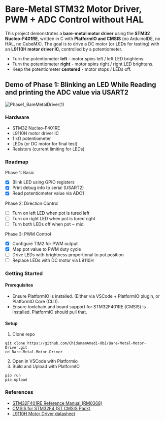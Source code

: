 # Bare-Metal STM32 Motor Driver, PWM + ADC Control without HAL
This project demonstrates a **bare-metal motor driver** using the **STM32 Nucleo-F401RE**, written in C with **PlatformIO and CMSIS** (no ArduinoIDE, no HAL, no CubeMX).
The goal is to drive a DC motor (or LEDs for testing) with an **L9110H motor driver IC**, controlled by a potentiometer.

* Turn the potentiometer **left** - motor spins left / left LED brightens.
* Turn the potentiometer **right** - motor spins right / right LED brightens.
* Keep the potentiometer **centered** - motor stops / LEDs off.

## Demo of Phase 1: Blinking an LED While Reading and printing the ADC value via USART2

![Phase1_BareMetalDriver(1)](https://github.com/user-attachments/assets/f69e2aad-3694-48d1-92f4-05018f8f1235)

### Hardware
* STM32 Nucleo-F401RE
* L9110H motor driver IC
* 1 kΩ potentiometer
* LEDs (or DC motor for final test)
* Resistors (current limiting for LEDs)

### Roadmap
Phase 1: Basic
 - [x]  Blink LED using GPIO registers
 - [x]  Print debug info to serial (USART2)
 - [x]  Read potentiometer value via ADC1

Phase 2: Direction Control
 - [ ] Turn on left LED when pot is tured left
 - [ ] Turn on right LED when pot is tured right
 - [ ] Turn both LEDs off when pot ~ mid

Phase 3: PWM Control
 - [x] Configure TIM2 for PWM output
 - [x] Map pot value to PWM duty cycle
 - [ ] Drive LEDs with brightness proportional to pot position
 - [ ] Replace LEDs with DC motor via L9110H

### Getting Started

#### Prerequisites
* Ensure PlatformIO is installed. (Either via VSCode + PlatformIO plugin, or PlatformIO Core (CLI)).
* Ensure toolchain and board support for STM32F401RE (CMSIS) is installed. PlatformIO should pull that.

#### Setup
1) Clone repo
```
git clone https://github.com/ChidumamAmadi-Obi/Bare-Metal-Motor-Driver.git
cd Bare-Metal-Motor-Driver
```
2) Open in VSCode with Platformio
3) Build and Upload with PlatformIO
```
pio run
pio upload
```

### References
* [STM32F401RE Reference Manual (RM0368)](https://www.st.com/resource/en/reference_manual/rm0368-stm32f401xbc-and-stm32f401xde-advanced-armbased-32bit-mcus-stmicroelectronics.pdf)
* [CMSIS for STM32F4 (ST CMSIS Pack)](https://github.com/STMicroelectronics/cmsis-device-f4)
* [L9110H Motor Driver datasheet](https://cdn-shop.adafruit.com/product-files/4489/4489_datasheet-l9110.pdf)

